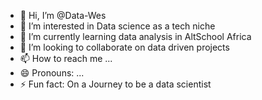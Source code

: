 - 👋 Hi, I’m @Data-Wes
- 👀 I’m interested in Data science as a tech niche
- 🌱 I’m currently learning data analysis in AltSchool Africa 
- 💞️ I’m looking to collaborate on data driven projects 
- 📫 How to reach me ...
- 😄 Pronouns: ...
- ⚡ Fun fact: On a Journey to be a data scientist 

<!---
Data-Wes/Data-Wes is a ✨ special ✨ repository because its `README.md` (this file) appears on your GitHub profile.
You can click the Preview link to take a look at your changes.
--->

